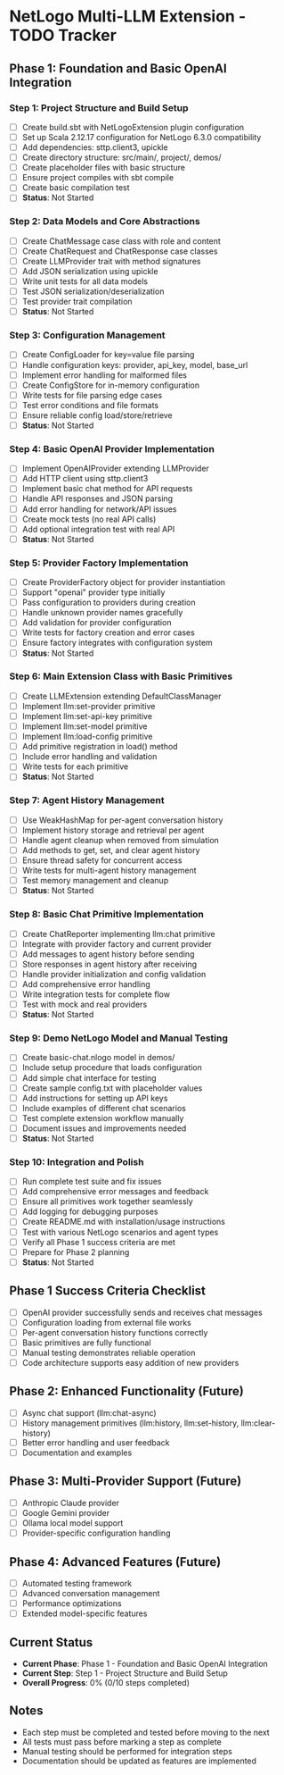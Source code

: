 # NetLogo Multi-LLM Extension - TODO Tracker

## Phase 1: Foundation and Basic OpenAI Integration

### Step 1: Project Structure and Build Setup
- [ ] Create build.sbt with NetLogoExtension plugin configuration
- [ ] Set up Scala 2.12.17 configuration for NetLogo 6.3.0 compatibility  
- [ ] Add dependencies: sttp.client3, upickle
- [ ] Create directory structure: src/main/, project/, demos/
- [ ] Create placeholder files with basic structure
- [ ] Ensure project compiles with sbt compile
- [ ] Create basic compilation test
- [ ] **Status**: Not Started

### Step 2: Data Models and Core Abstractions  
- [ ] Create ChatMessage case class with role and content
- [ ] Create ChatRequest and ChatResponse case classes
- [ ] Create LLMProvider trait with method signatures
- [ ] Add JSON serialization using upickle
- [ ] Write unit tests for all data models
- [ ] Test JSON serialization/deserialization
- [ ] Test provider trait compilation
- [ ] **Status**: Not Started

### Step 3: Configuration Management
- [ ] Create ConfigLoader for key=value file parsing
- [ ] Handle configuration keys: provider, api_key, model, base_url
- [ ] Implement error handling for malformed files
- [ ] Create ConfigStore for in-memory configuration
- [ ] Write tests for file parsing edge cases
- [ ] Test error conditions and file formats
- [ ] Ensure reliable config load/store/retrieve
- [ ] **Status**: Not Started

### Step 4: Basic OpenAI Provider Implementation
- [ ] Implement OpenAIProvider extending LLMProvider
- [ ] Add HTTP client using sttp.client3
- [ ] Implement basic chat method for API requests
- [ ] Handle API responses and JSON parsing
- [ ] Add error handling for network/API issues
- [ ] Create mock tests (no real API calls)
- [ ] Add optional integration test with real API
- [ ] **Status**: Not Started

### Step 5: Provider Factory Implementation
- [ ] Create ProviderFactory object for provider instantiation
- [ ] Support "openai" provider type initially
- [ ] Pass configuration to providers during creation
- [ ] Handle unknown provider names gracefully
- [ ] Add validation for provider configuration
- [ ] Write tests for factory creation and error cases
- [ ] Ensure factory integrates with configuration system
- [ ] **Status**: Not Started

### Step 6: Main Extension Class with Basic Primitives
- [ ] Create LLMExtension extending DefaultClassManager
- [ ] Implement llm:set-provider primitive
- [ ] Implement llm:set-api-key primitive
- [ ] Implement llm:set-model primitive
- [ ] Implement llm:load-config primitive
- [ ] Add primitive registration in load() method
- [ ] Include error handling and validation
- [ ] Write tests for each primitive
- [ ] **Status**: Not Started

### Step 7: Agent History Management
- [ ] Use WeakHashMap for per-agent conversation history
- [ ] Implement history storage and retrieval per agent
- [ ] Handle agent cleanup when removed from simulation
- [ ] Add methods to get, set, and clear agent history
- [ ] Ensure thread safety for concurrent access
- [ ] Write tests for multi-agent history management
- [ ] Test memory management and cleanup
- [ ] **Status**: Not Started

### Step 8: Basic Chat Primitive Implementation
- [ ] Create ChatReporter implementing llm:chat primitive
- [ ] Integrate with provider factory and current provider
- [ ] Add messages to agent history before sending
- [ ] Store responses in agent history after receiving
- [ ] Handle provider initialization and config validation
- [ ] Add comprehensive error handling
- [ ] Write integration tests for complete flow
- [ ] Test with mock and real providers
- [ ] **Status**: Not Started

### Step 9: Demo NetLogo Model and Manual Testing
- [ ] Create basic-chat.nlogo model in demos/
- [ ] Include setup procedure that loads configuration
- [ ] Add simple chat interface for testing
- [ ] Create sample config.txt with placeholder values
- [ ] Add instructions for setting up API keys
- [ ] Include examples of different chat scenarios
- [ ] Test complete extension workflow manually
- [ ] Document issues and improvements needed
- [ ] **Status**: Not Started

### Step 10: Integration and Polish
- [ ] Run complete test suite and fix issues
- [ ] Add comprehensive error messages and feedback
- [ ] Ensure all primitives work together seamlessly
- [ ] Add logging for debugging purposes
- [ ] Create README.md with installation/usage instructions
- [ ] Test with various NetLogo scenarios and agent types
- [ ] Verify all Phase 1 success criteria are met
- [ ] Prepare for Phase 2 planning
- [ ] **Status**: Not Started

## Phase 1 Success Criteria Checklist
- [ ] OpenAI provider successfully sends and receives chat messages
- [ ] Configuration loading from external file works
- [ ] Per-agent conversation history functions correctly
- [ ] Basic primitives are fully functional
- [ ] Manual testing demonstrates reliable operation
- [ ] Code architecture supports easy addition of new providers

## Phase 2: Enhanced Functionality (Future)
- [ ] Async chat support (llm:chat-async)
- [ ] History management primitives (llm:history, llm:set-history, llm:clear-history)
- [ ] Better error handling and user feedback
- [ ] Documentation and examples

## Phase 3: Multi-Provider Support (Future)
- [ ] Anthropic Claude provider
- [ ] Google Gemini provider
- [ ] Ollama local model support
- [ ] Provider-specific configuration handling

## Phase 4: Advanced Features (Future)
- [ ] Automated testing framework
- [ ] Advanced conversation management
- [ ] Performance optimizations
- [ ] Extended model-specific features

## Current Status
- **Current Phase**: Phase 1 - Foundation and Basic OpenAI Integration
- **Current Step**: Step 1 - Project Structure and Build Setup
- **Overall Progress**: 0% (0/10 steps completed)

## Notes
- Each step must be completed and tested before moving to the next
- All tests must pass before marking a step as complete
- Manual testing should be performed for integration steps
- Documentation should be updated as features are implemented